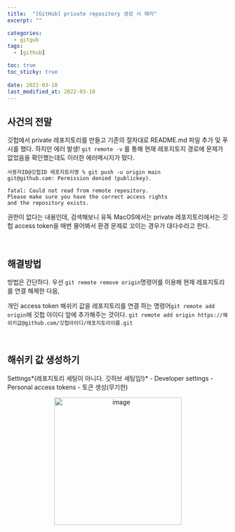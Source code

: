 ```yaml
---
title:  "[GitHub] private repository 생성 시 에러"
excerpt: ""

categories:
  - gitgub
tags:
  - [github]

toc: true
toc_sticky: true
 
date: 2022-03-10
last_modified_at: 2022-03-10
---
```


## 사건의 전말

깃헙에서 private 레포지토리를 만들고 기존의 절차대로 README.md 파일 추가 및 푸시를 했다. 하지만 에러 발생! `git remote -v` 를 통해 현재 레포지토지 경로에 문제가 없었음을 확인했는데도 이러한 에러메시지가 떴다.

```
사용자ID@깃헙ID 레포지토리명 % git push -u origin main
git@github.com: Permission denied (publickey).

fatal: Could not read from remote repository.
Please make sure you have the correct access rights
and the repository exists.
```

권한이 없다는 내용인데, 검색해보니 유독 MacOS에서는  private 레포지토리에서는 깃헙 access token을 매번 물어봐서 환경 문제로 꼬이는 경우가 대다수라고 한다.     

<br>

## 해결방법

방법은 간단하다. 우선 `git remote remove origin`명령어를 이용해 현재 레포지토리를 연결 해제한 다음,

개인 access token 해쉬키 값을 레포지토리를 연결 하는 명령어`git remote add origin`에 깃헙 아이디 앞에 추가해주는 것이다. `git remote add origin https://해쉬키값@github.com/깃헙아이디/레포지토리이름.git`

 <br>
 
## 해쉬키 값 생성하기

Settings*(레포지토리 세팅이 아니다. 깃허브 세팅임!)* - Developer settings - Personal access tokens - 토큰 생성(무기한)
<p  align="center"><img width="290" alt="image" src="https://user-images.githubusercontent.com/69746360/157176387-69a8518e-d4ca-4f24-847a-ad492a666198.png"></p>